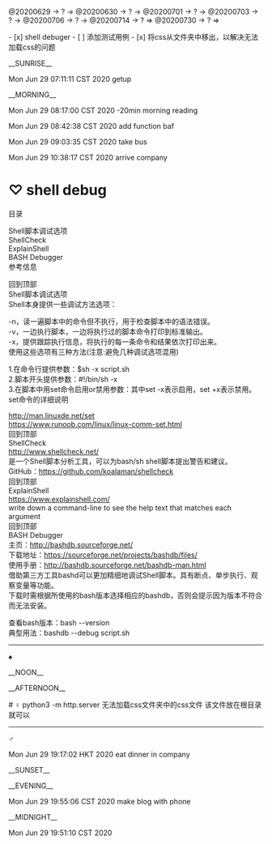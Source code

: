 <link rel="stylesheet"  type="text/css" href="s-activity.css"/>
<p class="todo">@20200629 → ? → @20200630 → ? → @20200701 → ? → @20200703 → ? → @20200706 → ? → @20200714 → ? ⇒ @20200730 → ? ⇒ </p>
- [x] shell debuger   
- [ ] 添加测试用例   
- [x] 将css从文件夹中移出，以解决无法加载css的问题   

<p class="tb">__SUNRISE__</p>
<p class="ac">Mon Jun 29 07:11:11 CST 2020 getup</p>
<p class="tb">__MORNING__</p>
<p class="ac">Mon Jun 29 08:17:00 CST 2020 -20min morning reading</p>
<p class="ac">Mon Jun 29 08:42:38 CST 2020 add function baf</p>
<p class="ac">Mon Jun 29 09:03:35 CST 2020 take bus</p>
<p class="ac">Mon Jun 29 10:38:17 CST 2020 arrive company</p>

# ♡ shell debug
目录  

Shell脚本调试选项  
ShellCheck  
ExplainShell  
BASH Debugger  
参考信息  


回到顶部  
Shell脚本调试选项  
Shell本身提供一些调试方法选项：  

-n，读一遍脚本中的命令但不执行，用于检查脚本中的语法错误。  
-v，一边执行脚本，一边将执行过的脚本命令打印到标准输出。  
-x，提供跟踪执行信息，将执行的每一条命令和结果依次打印出来。  
使用这些选项有三种方法(注意:避免几种调试选项混用)  

1.在命令行提供参数：$sh -x script.sh  
2.脚本开头提供参数：#!/bin/sh -x  
3.在脚本中用set命令启用or禁用参数：其中set -x表示启用，set +x表示禁用。  
set命令的详细说明  

http://man.linuxde.net/set  
https://www.runoob.com/linux/linux-comm-set.html  
回到顶部  
ShellCheck  
http://www.shellcheck.net/  
是一个Shell脚本分析工具，可以为bash/sh shell脚本提出警告和建议。  
GitHub：https://github.com/koalaman/shellcheck  
回到顶部  
ExplainShell  
https://www.explainshell.com/  
write down a command-line to see the help text that matches each argument  
回到顶部  
BASH Debugger  
主页：http://bashdb.sourceforge.net/  
下载地址：https://sourceforge.net/projects/bashdb/files/  
使用手册：http://bashdb.sourceforge.net/bashdb-man.html  
借助第三方工具bashd可以更加精细地调试Shell脚本。具有断点、单步执行、观察变量等功能。  
下载时需根据所使用的bash版本选择相应的bashdb，否则会提示因为版本不符合而无法安装。  

查看bash版本：bash --version  
典型用法：bashdb --debug script.sh  

---
_♠_
<p class=tb>__NOON__</p>
<p class=tb>__AFTERNOON__</p>
# ♀ python3 -m http.server 无法加载css文件夹中的css文件  
该文件放在根目录就可以

---
_♂_
<p class=ac>Mon Jun 29 19:17:02 HKT 2020 eat dinner in company</p>
<p class=tb>__SUNSET__</p>
<p class=tb>__EVENING__</p>
<p class="ac">Mon Jun 29 19:55:06 CST 2020 make blog with phone</p>
<p class=tb>__MIDNIGHT__</p>
<p class="ac">Mon Jun 29 19:51:10 CST 2020 </p>
